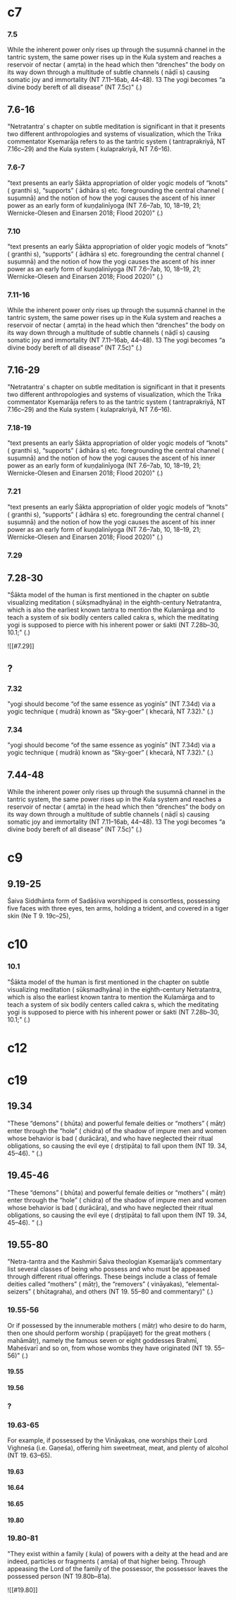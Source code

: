 
# c7
### 7.5
While the inherent power only rises up through the suṣumnā channel in the tantric system, the same power rises up in the Kula system and reaches a reservoir of nectar ( amṛta) in the head which then “drenches” the body on its way down through a multitude of subtle channels ( nāḍī s) causing somatic joy and immortality (NT 7.11–16ab, 44–48). 13 The yogi becomes “a divine body bereft of all disease” (NT 7.5c)" (.)
## 7.6-16
"Netratantra’ s chapter on subtle meditation is significant in that it presents two different anthropologies and systems of visualization, which the Trika commentator Kṣemarāja refers to as the tantric system ( tantraprakriyā, NT 7.16c–29) and the Kula system ( kulaprakriyā, NT 7.6–16). 
### 7.6-7
"text presents an early Śākta appropriation of older yogic models of “knots” ( granthi s), “supports” ( ādhāra s) etc. foregrounding the central channel ( suṣumnā) and the notion of how the yogi causes the ascent of his inner power as an early form of kuṇḍalinīyoga (NT 7.6–7ab, 10, 18–19, 21; Wernicke-Olesen and Einarsen 2018; Flood 2020)" (.)
### 7.10
"text presents an early Śākta appropriation of older yogic models of “knots” ( granthi s), “supports” ( ādhāra s) etc. foregrounding the central channel ( suṣumnā) and the notion of how the yogi causes the ascent of his inner power as an early form of kuṇḍalinīyoga (NT 7.6–7ab, 10, 18–19, 21; Wernicke-Olesen and Einarsen 2018; Flood 2020)" (.)
### 7.11-16
While the inherent power only rises up through the suṣumnā channel in the tantric system, the same power rises up in the Kula system and reaches a reservoir of nectar ( amṛta) in the head which then “drenches” the body on its way down through a multitude of subtle channels ( nāḍī s) causing somatic joy and immortality (NT 7.11–16ab, 44–48). 13 The yogi becomes “a divine body bereft of all disease” (NT 7.5c)" (.)
## 7.16-29
"Netratantra’ s chapter on subtle meditation is significant in that it presents two different anthropologies and systems of visualization, which the Trika commentator Kṣemarāja refers to as the tantric system ( tantraprakriyā, NT 7.16c–29) and the Kula system ( kulaprakriyā, NT 7.6–16). 
### 7.18-19
"text presents an early Śākta appropriation of older yogic models of “knots” ( granthi s), “supports” ( ādhāra s) etc. foregrounding the central channel ( suṣumnā) and the notion of how the yogi causes the ascent of his inner power as an early form of kuṇḍalinīyoga (NT 7.6–7ab, 10, 18–19, 21; Wernicke-Olesen and Einarsen 2018; Flood 2020)" (.)
### 7.21
"text presents an early Śākta appropriation of older yogic models of “knots” ( granthi s), “supports” ( ādhāra s) etc. foregrounding the central channel ( suṣumnā) and the notion of how the yogi causes the ascent of his inner power as an early form of kuṇḍalinīyoga (NT 7.6–7ab, 10, 18–19, 21; Wernicke-Olesen and Einarsen 2018; Flood 2020)" (.)
### 7.29
## 7.28-30
"Śākta model of the human is first mentioned in the chapter on subtle visualizing meditation ( sūkṣmadhyāna) in the eighth-century Netratantra, which is also the earliest known tantra to mention the Kulamārga and to teach a system of six bodily centers called cakra s, which the meditating yogi is supposed to pierce with his inherent power or śakti (NT 7.28b–30, 10.1;" (.)

![[#7.29]]
## ?
### 7.32
"yogi should become “of the same essence as yoginīs” (NT 7.34d) via a yogic technique ( mudrā) known as “Sky-goer” ( khecarā, NT 7.32)." (.)
### 7.34
"yogi should become “of the same essence as yoginīs” (NT 7.34d) via a yogic technique ( mudrā) known as “Sky-goer” ( khecarā, NT 7.32)." (.)
## 7.44-48
While the inherent power only rises up through the suṣumnā channel in the tantric system, the same power rises up in the Kula system and reaches a reservoir of nectar ( amṛta) in the head which then “drenches” the body on its way down through a multitude of subtle channels ( nāḍī s) causing somatic joy and immortality (NT 7.11–16ab, 44–48). 13 The yogi becomes “a divine body bereft of all disease” (NT 7.5c)" (.)
# c9
## 9.19-25
Śaiva Siddhānta form of Sadāśiva worshipped is consortless, possessing five faces with three eyes, ten arms, holding a trident, and covered in a tiger skin (Ne T 9. 19c–25), 
# c10
### 10.1
"Śākta model of the human is first mentioned in the chapter on subtle visualizing meditation ( sūkṣmadhyāna) in the eighth-century Netratantra, which is also the earliest known tantra to mention the Kulamārga and to teach a system of six bodily centers called cakra s, which the meditating yogi is supposed to pierce with his inherent power or śakti (NT 7.28b–30, 10.1;" (.)
# c12
# c19
## 19.34
"These “demons” ( bhūta) and powerful female deities or “mothers” ( mātṛ) enter through the “hole” ( chidra) of the shadow of impure men and women whose behavior is bad ( durācāra), and who have neglected their ritual obligations, so causing the evil eye ( dṛṣṭipāta) to fall upon them (NT 19. 34, 45–46). " (.)
## 19.45-46
"These “demons” ( bhūta) and powerful female deities or “mothers” ( mātṛ) enter through the “hole” ( chidra) of the shadow of impure men and women whose behavior is bad ( durācāra), and who have neglected their ritual obligations, so causing the evil eye ( dṛṣṭipāta) to fall upon them (NT 19. 34, 45–46). " (.)
## 19.55-80
"Netra-tantra and the Kashmiri Śaiva theologian Kṣemarāja’s commentary list several classes of being who possess and who must be appeased through different ritual offerings. These beings include a class of female deities called “mothers” ( mātṛ), the “removers” ( vināyakas), “elemental-seizers” ( bhūtagraha), and others (NT 19. 55–80 and commentary)" (.)
### 19.55-56
Or if possessed by the innumerable mothers ( mātṛ) who desire to do harm, then one should perform worship ( prapūjayet) for the great mothers ( mahāmātṛ), namely the famous seven or eight goddesses Brahmī, Maheśvarī and so on, from whose wombs they have originated (NT 19. 55–56)" (.)
#### 19.55
#### 19.56
### ?
### 19.63-65
For example, if possessed by the Vināyakas, one worships their Lord Vighneśa (i.e. Gaṇeśa), offering him sweetmeat, meat, and plenty of alcohol (NT 19. 63–65). 
#### 19.63
#### 16.64
#### 16.65
#### 19.80
### 19.80-81
"They exist within a family ( kula) of powers with a deity at the head and are indeed, particles or fragments ( aṃśa) of that higher being. 
Through appeasing the Lord of the family of the possessor, the possessor leaves the possessed person (NT 19.80b–81a). 

![[#19.80]]